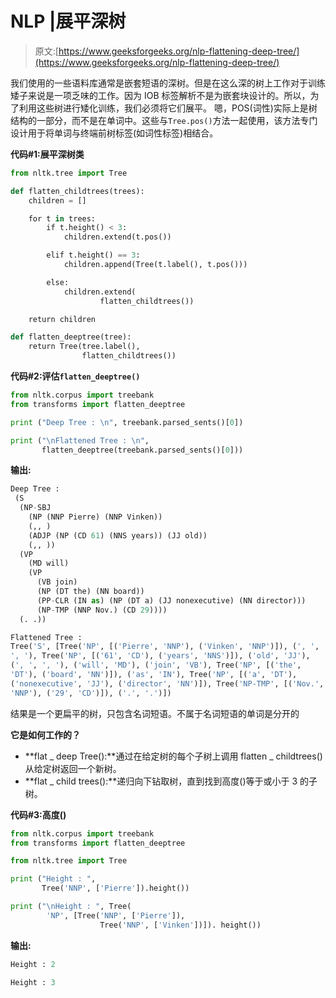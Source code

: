 # NLP |展平深树

> 原文:[https://www.geeksforgeeks.org/nlp-flattening-deep-tree/](https://www.geeksforgeeks.org/nlp-flattening-deep-tree/)

我们使用的一些语料库通常是嵌套短语的深树。但是在这么深的树上工作对于训练矮子来说是一项乏味的工作。因为 IOB 标签解析不是为嵌套块设计的。所以，为了利用这些树进行矮化训练，我们必须将它们展平。
嗯，POS(词性)实际上是树结构的一部分，而不是在单词中。这些与`Tree.pos()`方法一起使用，该方法专门设计用于将单词与终端前树标签(如词性标签)相结合。

**代码#1:展平深树类**

```py
from nltk.tree import Tree

def flatten_childtrees(trees):
    children = []

    for t in trees:
        if t.height() < 3:
            children.extend(t.pos())

        elif t.height() == 3:
            children.append(Tree(t.label(), t.pos()))

        else:
            children.extend(
                    flatten_childtrees())

    return children

def flatten_deeptree(tree):
    return Tree(tree.label(), 
                flatten_childtrees())

```

**代码#2:评估`flatten_deeptree()`**

```py
from nltk.corpus import treebank
from transforms import flatten_deeptree

print ("Deep Tree : \n", treebank.parsed_sents()[0])

print ("\nFlattened Tree : \n", 
       flatten_deeptree(treebank.parsed_sents()[0]))    
```

**输出:**

```py
Deep Tree : 
 (S
  (NP-SBJ
    (NP (NNP Pierre) (NNP Vinken))
    (,, )
    (ADJP (NP (CD 61) (NNS years)) (JJ old))
    (,, ))
  (VP
    (MD will)
    (VP
      (VB join)
      (NP (DT the) (NN board))
      (PP-CLR (IN as) (NP (DT a) (JJ nonexecutive) (NN director)))
      (NP-TMP (NNP Nov.) (CD 29))))
  (. .))

Flattened Tree : 
Tree('S', [Tree('NP', [('Pierre', 'NNP'), ('Vinken', 'NNP')]), (', ',
', '), Tree('NP', [('61', 'CD'), ('years', 'NNS')]), ('old', 'JJ'),
(', ', ', '), ('will', 'MD'), ('join', 'VB'), Tree('NP', [('the',
'DT'), ('board', 'NN')]), ('as', 'IN'), Tree('NP', [('a', 'DT'),
('nonexecutive', 'JJ'), ('director', 'NN')]), Tree('NP-TMP', [('Nov.',
'NNP'), ('29', 'CD')]), ('.', '.')])

```

结果是一个更扁平的树，只包含名词短语。不属于名词短语的单词是分开的

**它是如何工作的？**

*   **flat _ deep Tree():**通过在给定树的每个子树上调用 flatten _ childtrees()从给定树返回一个新树。
*   **flat _ child trees():**递归向下钻取树，直到找到高度()等于或小于 3 的子树。

**代码#3:高度()**

```py
from nltk.corpus import treebank
from transforms import flatten_deeptree

from nltk.tree import Tree

print ("Height : ", 
       Tree('NNP', ['Pierre']).height())

print ("\nHeight : ", Tree(
        'NP', [Tree('NNP', ['Pierre']), 
                    Tree('NNP', ['Vinken'])]). height())
```

**输出:**

```py
Height : 2

Height : 3

```